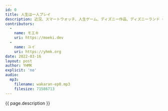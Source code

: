 ```yaml
---
id: 0
title: 人生は一人プレイ
description: 近況、スマートウォッチ、人生ゲーム、ディズニー作品、ディズニーランド などについて話しました。
contributors:
  - 
    name: モエキ
    uri: https://moeki.dev
  -
    name: ユイ
    uri: https://yhmk.org
date: 2022-03-16
layout: post
author: YHMK
explicit: 'no'
audio:
  mp3:
    filename: wakaran-ep0.mp3
    filesize: 71586713
---
```


{{ page.description }}
